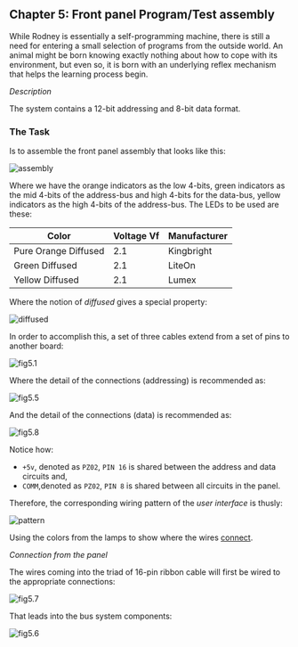 ## Chapter 5: Front panel Program/Test assembly

While Rodney is essentially a self-programming machine, there is still a need for entering a small selection of programs from the outside world. An animal might be born knowing exactly nothing about how to cope with its environment, but even so, it is born with an underlying reflex mechanism that helps the learning process begin.

_Description_

The system contains a 12-bit addressing and 8-bit data format.

### The Task

Is to assemble the front panel assembly that looks like this:

![assembly](/build/5-front-panel/images/indicating-pattern.jpg)

Where we have the orange indicators as the low 4-bits, green indicators as the mid 4-bits of the address-bus and high 4-bits for the data-bus, yellow indicators as the high 4-bits of the address-bus. The LEDs to be used are these:

| Color                | Voltage Vf | Manufacturer |
|----------------------|------------|--------------|
| Pure Orange Diffused | 2.1        | Kingbright   |
| Green Diffused       | 2.1        | LiteOn       |
| Yellow Diffused      | 2.1        | Lumex        |

Where the notion of _diffused_ gives a special property:

![diffused](/tools/images/diffused.jpg)

In order to accomplish this, a set of three cables extend from a set of pins to another board:

![fig5.1](/build/5-front-panel/images/fig.5-1.png)

Where the detail of the connections (addressing) is recommended as:

![fig5.5](/build/5-front-panel/images/fig.5-5.png)

And the detail of the connections (data) is recommended as:

![fig5.8](/build/5-front-panel/images/fig.5-8.png)

Notice how:

* `+5v`, denoted as `PZ02`, `PIN 16` is shared between the address and data circuits and,
* `COMM`,denoted as `PZ02`, `PIN 8` is shared between all circuits in the panel.

Therefore, the corresponding wiring pattern of the _user interface_ is thusly:

![pattern](/build/5-front-panel/interface/user-interface.png)

Using the colors from the lamps to show where the wires [connect](/tools/README.md).

_Connection from the panel_

The wires coming into the triad of 16-pin ribbon cable will first be wired to the appropriate connections:

![fig5.7](/build/5-front-panel/images/fig.5-7.png)

That leads into the bus system components:

![fig5.6](/build/5-front-panel/images/fig.5-6.png)